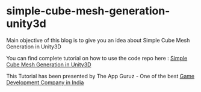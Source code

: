 # simple-cube-mesh-generation-unity3d

Main objective of this blog is to give you an idea about Simple Cube Mesh Generation in Unity3D

You can find complete tutorial on how to use the code repo here : [Simple Cube Mesh Generation in Unity3D](http://www.theappguruz.com/blog/simple-cube-mesh-generation-unity3d)

This Tutorial has been presented by The App Guruz - One of the best [Game Development Company in India](http://www.theappguruz.com/game-development/)
